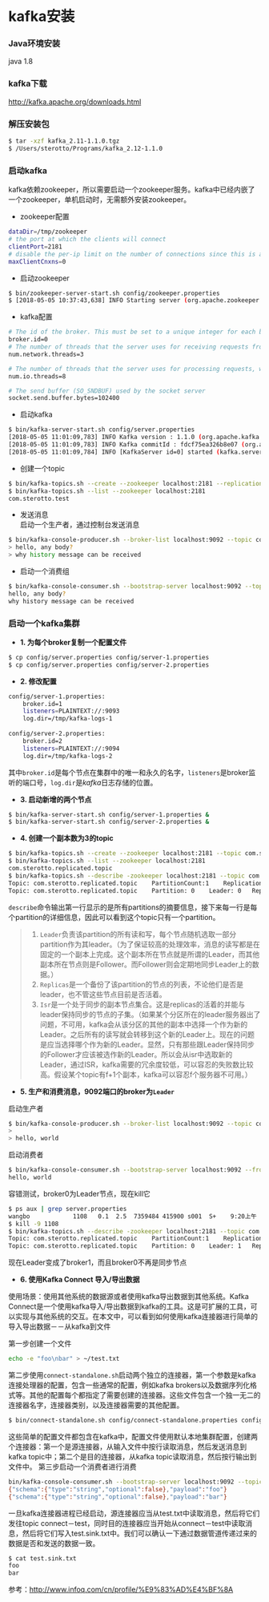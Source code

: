 # kafka安装
### Java环境安装
java 1.8
### kafka下载
<http://kafka.apache.org/downloads.html>
### 解压安装包
```bash
$ tar -xzf kafka_2.11-1.1.0.tgz
$ /Users/sterotto/Programs/kafka_2.12-1.1.0
```
### 启动kafka
kafka依赖zookeeper，所以需要启动一个zookeeper服务。kafka中已经内嵌了一个zookeeper，单机启动时，无需额外安装zookeeper。
* zookeeper配置
```bash
dataDir=/tmp/zookeeper
# the port at which the clients will connect
clientPort=2181
# disable the per-ip limit on the number of connections since this is a non-production config
maxClientCnxns=0
```
* 启动zookeeper
```Bash
$ bin/zookeeper-server-start.sh config/zookeeper.properties
$ [2018-05-05 10:37:43,638] INFO Starting server (org.apache.zookeeper.server.ZooKeeperServerMain)
```
* kafka配置
```Bash
# The id of the broker. This must be set to a unique integer for each broker.
broker.id=0
# The number of threads that the server uses for receiving requests from the network and sending responses to the network
num.network.threads=3

# The number of threads that the server uses for processing requests, which may include disk I/O
num.io.threads=8

# The send buffer (SO_SNDBUF) used by the socket server
socket.send.buffer.bytes=102400
```
* 启动kafka
```bash
$ bin/kafka-server-start.sh config/server.properties
[2018-05-05 11:01:09,783] INFO Kafka version : 1.1.0 (org.apache.kafka.common.utils.AppInfoParser)
[2018-05-05 11:01:09,783] INFO Kafka commitId : fdcf75ea326b8e07 (org.apache.kafka.common.utils.AppInfoParser)
[2018-05-05 11:01:09,784] INFO [KafkaServer id=0] started (kafka.server.KafkaServer)
```
* 创建一个topic
```bash
$ bin/kafka-topics.sh --create --zookeeper localhost:2181 --replication-factor 1 --partitions 1 --topic com.sterotto.test
$ bin/kafka-topics.sh --list --zookeeper localhost:2181
com.sterotto.test
```
* 发送消息<br/>
    启动一个生产者，通过控制台发送消息
```bash
$ bin/kafka-console-producer.sh --broker-list localhost:9092 --topic com.sterotto.test
> hello, any body?
> why history message can be received
```
* 启动一个消费组<br/>
```bash
$ bin/kafka-console-consumer.sh --bootstrap-server localhost:9092 --topic com.sterotto.test --from-beginning
hello, any body?
why history message can be received
```
### 启动一个kafka集群
- **1. 为每个broker复制一个配置文件**
```bash
$ cp config/server.properties config/server-1.properties
$ cp config/server.properties config/server-2.properties
```
- **2. 修改配置**
```bash
config/server-1.properties:
    broker.id=1
    listeners=PLAINTEXT://:9093
    log.dir=/tmp/kafka-logs-1
 
config/server-2.properties:
    broker.id=2
    listeners=PLAINTEXT://:9094
    log.dir=/tmp/kafka-logs-2
```
其中```broker.id```是每个节点在集群中的唯一和永久的名字，```listeners```是broker监听的端口号，```log.dir```是*kafka*日志存储的位置。
- **3. 启动新增的两个节点**
```bash
$ bin/kafka-server-start.sh config/server-1.properties &
$ bin/kafka-server-start.sh config/server-2.properties &
```
- **4. 创建一个副本数为3的topic**
```bash
$ bin/kafka-topics.sh --create --zookeeper localhost:2181 --topic com.sterotto.replicated.topic --replication-factor 3 --partitions 1
$ bin/kafka-topics.sh --list --zookeeper localhost:2181
com.sterotto.replicated.topic
$ bin/kafka-topics.sh --describe -zookeeper localhost:2181 --topic com.sterotto.replicated.topic
Topic: com.sterotto.replicated.topic	PartitionCount:1	ReplicationFactor:3	Configs:
Topic: com.sterotto.replicated.topic	Partition: 0	Leader: 0	Replicas: 0,1,2	Isr: 0,1,2
```
```describe```命令输出第一行显示的是所有partitions的摘要信息，接下来每一行是每个partition的详细信息，因此可以看到这个topic只有一个partition。
> 1. ```Leader```负责该partition的所有读和写，每个节点随机选取一部分partition作为其leader。（为了保证较高的处理效率，消息的读写都是在固定的一个副本上完成。这个副本所在节点就是所谓的Leader，而其他副本所在节点则是Follower。而Follower则会定期地同步Leader上的数据。）
> 2. ```Replicas```是一个备份了该partition的节点的列表，不论他们是否是leader，也不管这些节点目前是否活着。
> 3. ```Isr```是一个处于同步的副本节点集合。这是replicas的活着的并能与leader保持同步的节点的子集。（如果某个分区所在的leader服务器出了问题，不可用，kafka会从该分区的其他的副本中选择一个作为新的Leader。之后所有的读写就会转移到这个新的Leader上。现在的问题是应当选择哪个作为新的Leader。显然，只有那些跟Leader保持同步的Follower才应该被选作新的Leader。所以会从isr中选取新的Leader，通过ISR，kafka需要的冗余度较低，可以容忍的失败数比较高。假设某个topic有f+1个副本，kafka可以容忍f个服务器不可用。）
- **5. 生产和消费消息，9092端口的broker为```Leader```** 

启动生产者
    
```bash
$ bin/kafka-console-producer.sh --broker-list localhost:9092 --topic com.sterotto.replicated
>
> hello, world
```
启动消费者

```bash
$ bin/kafka-console-consumer.sh --bootstrap-server localhost:9092 --from-beginning --topic com.sterotto.replicated
hello, world

```
容错测试，broker0为Leader节点，现在kill它
```Bash
$ ps aux | grep server.properties
wangbo            1108   0.1  2.5  7359484 415900 s001  S+    9:20上午   1:23.56 /Library/Java/JavaVirtualMachines/jdk1.8.0_131.jdk/Contents/Home/bin/java
$ kill -9 1108
$ bin/kafka-topics.sh --describe -zookeeper localhost:2181 --topic com.sterotto.replicated.topic
Topic: com.sterotto.replicated.topic	PartitionCount:1	ReplicationFactor:3	Configs:
Topic: com.sterotto.replicated.topic	Partition: 0	Leader: 1	Replicas: 0,1,2	Isr: 1,2
```
现在Leader变成了broker1，而且broker0不再是同步节点

- **6. 使用Kafka Connect 导入/导出数据**


使用场景：使用其他系统的数据源或者使用kafka导出数据到其他系统。Kafka Connect是一个使用kafka导入/导出数据到kafka的工具。这是可扩展的工具，可以实现与其他系统的交互。在本文中，可以看到如何使用kafka连接器进行简单的导入导出数据－－从kafka到文件

第一步创建一个文件
```Bash
echo -e "foo\nbar" > ~/test.txt
```
第二步使用```connect-standalone.sh```启动两个独立的连接器，第一个参数是kafka连接处理器的配置，包含一些通常的配置，例如kafka brokers以及数据序列化格式等。其他的配置每个都指定了需要创建的连接器。这些文件包含一个独一无二的连接器名字，连接器类别，以及连接器需要的其他配置。
```Bash
$ bin/connect-standalone.sh config/connect-standalone.properties config/connect-file-source.properties config/connect-file-sink.properties
```

这些简单的配置文件都包含在kafka中，配置文件使用默认本地集群配置，创建两个连接器：第一个是源连接器，从输入文件中按行读取消息，然后发送消息到kafka topic中；第二个是目的连接器，从kafka topic读取消息，然后按行输出到文件中。
第三步启动一个消费者进行消费
```Bash
bin/kafka-console-consumer.sh --bootstrap-server localhost:9092 --topic connect-test --from-beginning
{"schema":{"type":"string","optional":false},"payload":"foo"}
{"schema":{"type":"string","optional":false},"payload":"bar"}
```
一旦kafka连接器进程已经启动，源连接器应当从test.txt中读取消息，然后将它们发往topic connect－test，同时目的连接器应当开始从connect－test中读取消息，然后将它们写入test.sink.txt中。我们可以确认一下通过数据管道传递过来的数据是否和发送的数据一致。
```Bash
$ cat test.sink.txt
foo
bar
```

参考：http://www.infoq.com/cn/profile/%E9%83%AD%E4%BF%8A



